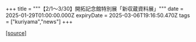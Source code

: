 +++
title = """【2/1～3/30】開拓記念館特別展「新収蔵資料展」"""
date = 2025-01-29T01:00:00.000Z
expiryDate = 2025-03-06T19:16:50.470Z
tags = ["kuriyama","news"]
+++


[[source]](https://www.town.kuriyama.hokkaido.jp/soshiki/55/30111.html)
